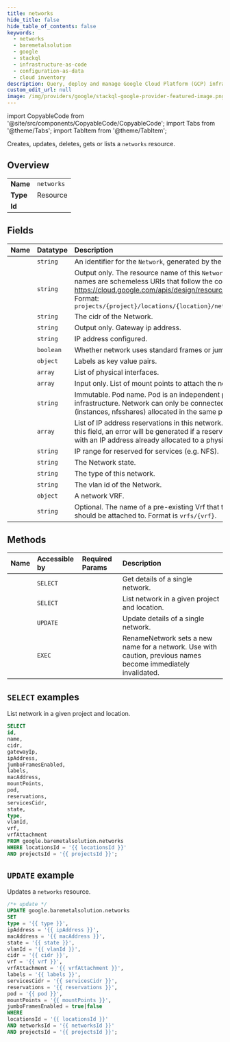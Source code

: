 ```yaml
---
title: networks
hide_title: false
hide_table_of_contents: false
keywords:
  - networks
  - baremetalsolution
  - google
  - stackql
  - infrastructure-as-code
  - configuration-as-data
  - cloud inventory
description: Query, deploy and manage Google Cloud Platform (GCP) infrastructure and resources using SQL
custom_edit_url: null
image: /img/providers/google/stackql-google-provider-featured-image.png
---
```


import CopyableCode from '@site/src/components/CopyableCode/CopyableCode';
import Tabs from '@theme/Tabs';
import TabItem from '@theme/TabItem';

Creates, updates, deletes, gets or lists a <code>networks</code> resource.

## Overview
<table><tbody>
<tr><td><b>Name</b></td><td><code>networks</code></td></tr>
<tr><td><b>Type</b></td><td>Resource</td></tr>
<tr><td><b>Id</b></td><td><CopyableCode code="google.baremetalsolution.networks" /></td></tr>
</tbody></table>

## Fields
| Name | Datatype | Description |
|:-----|:---------|:------------|
| <CopyableCode code="id" /> | `string` | An identifier for the `Network`, generated by the backend. |
| <CopyableCode code="name" /> | `string` | Output only. The resource name of this `Network`. Resource names are schemeless URIs that follow the conventions in https://cloud.google.com/apis/design/resource_names. Format: `projects/{project}/locations/{location}/networks/{network}` |
| <CopyableCode code="cidr" /> | `string` | The cidr of the Network. |
| <CopyableCode code="gatewayIp" /> | `string` | Output only. Gateway ip address. |
| <CopyableCode code="ipAddress" /> | `string` | IP address configured. |
| <CopyableCode code="jumboFramesEnabled" /> | `boolean` | Whether network uses standard frames or jumbo ones. |
| <CopyableCode code="labels" /> | `object` | Labels as key value pairs. |
| <CopyableCode code="macAddress" /> | `array` | List of physical interfaces. |
| <CopyableCode code="mountPoints" /> | `array` | Input only. List of mount points to attach the network to. |
| <CopyableCode code="pod" /> | `string` | Immutable. Pod name. Pod is an independent part of infrastructure. Network can only be connected to the assets (instances, nfsshares) allocated in the same pod. |
| <CopyableCode code="reservations" /> | `array` | List of IP address reservations in this network. When updating this field, an error will be generated if a reservation conflicts with an IP address already allocated to a physical server. |
| <CopyableCode code="servicesCidr" /> | `string` | IP range for reserved for services (e.g. NFS). |
| <CopyableCode code="state" /> | `string` | The Network state. |
| <CopyableCode code="type" /> | `string` | The type of this network. |
| <CopyableCode code="vlanId" /> | `string` | The vlan id of the Network. |
| <CopyableCode code="vrf" /> | `object` | A network VRF. |
| <CopyableCode code="vrfAttachment" /> | `string` | Optional. The name of a pre-existing Vrf that the network should be attached to. Format is `vrfs/{vrf}`. |

## Methods
| Name | Accessible by | Required Params | Description |
|:-----|:--------------|:----------------|:------------|
| <CopyableCode code="get" /> | `SELECT` | <CopyableCode code="locationsId, networksId, projectsId" /> | Get details of a single network. |
| <CopyableCode code="list" /> | `SELECT` | <CopyableCode code="locationsId, projectsId" /> | List network in a given project and location. |
| <CopyableCode code="patch" /> | `UPDATE` | <CopyableCode code="locationsId, networksId, projectsId" /> | Update details of a single network. |
| <CopyableCode code="rename" /> | `EXEC` | <CopyableCode code="locationsId, networksId, projectsId" /> | RenameNetwork sets a new name for a network. Use with caution, previous names become immediately invalidated. |

## `SELECT` examples

List network in a given project and location.

```sql
SELECT
id,
name,
cidr,
gatewayIp,
ipAddress,
jumboFramesEnabled,
labels,
macAddress,
mountPoints,
pod,
reservations,
servicesCidr,
state,
type,
vlanId,
vrf,
vrfAttachment
FROM google.baremetalsolution.networks
WHERE locationsId = '{{ locationsId }}'
AND projectsId = '{{ projectsId }}';
```

## `UPDATE` example

Updates a <code>networks</code> resource.

```sql
/*+ update */
UPDATE google.baremetalsolution.networks
SET 
type = '{{ type }}',
ipAddress = '{{ ipAddress }}',
macAddress = '{{ macAddress }}',
state = '{{ state }}',
vlanId = '{{ vlanId }}',
cidr = '{{ cidr }}',
vrf = '{{ vrf }}',
vrfAttachment = '{{ vrfAttachment }}',
labels = '{{ labels }}',
servicesCidr = '{{ servicesCidr }}',
reservations = '{{ reservations }}',
pod = '{{ pod }}',
mountPoints = '{{ mountPoints }}',
jumboFramesEnabled = true|false
WHERE 
locationsId = '{{ locationsId }}'
AND networksId = '{{ networksId }}'
AND projectsId = '{{ projectsId }}';
```
